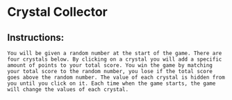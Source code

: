 # Crystal Collector
## Instructions:
```You will be given a random number at the start of the game. There are four crystals below. By clicking on a crystal you will add a specific amount of points to your total score. You win the game by matching your total score to the random number, you lose if the total score goes above the random number. The value of each crystal is hidden from you until you click on it. Each time when the game starts, the game will change the values of each crystal.```
